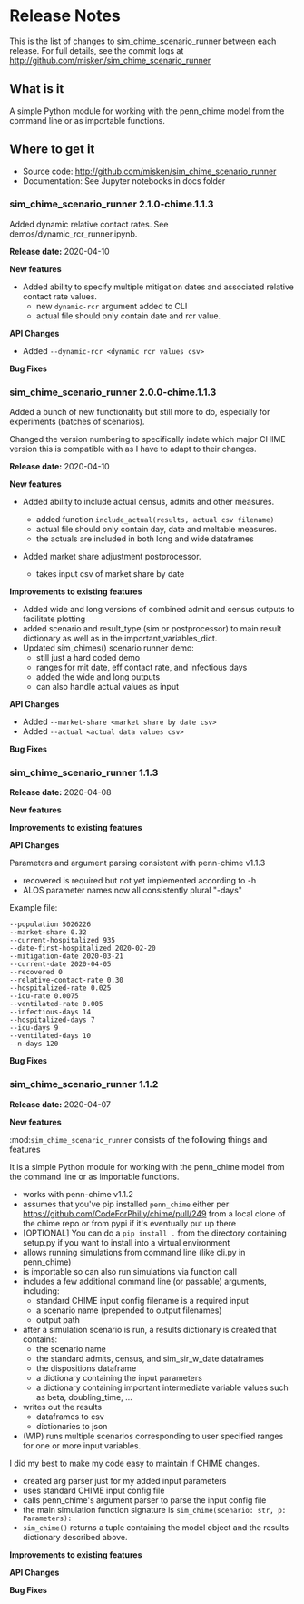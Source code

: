 # Release Notes


This is the list of changes to sim_chime_scenario_runner between each release. For full details,
see the commit logs at http://github.com/misken/sim_chime_scenario_runner

## What is it


A simple Python module for working with the penn_chime model from the command line or as importable functions.

## Where to get it


* Source code: http://github.com/misken/sim_chime_scenario_runner
* Documentation: See Jupyter notebooks in docs folder

### sim_chime_scenario_runner 2.1.0-chime.1.1.3

Added dynamic relative contact rates. See demos/dynamic_rcr_runner.ipynb.

**Release date:** 2020-04-10

**New features**

* Added ability to specify multiple mitigation dates and associated relative contact rate values.
    - new `dynamic-rcr` argument added to CLI
    - actual file should only contain date and rcr value. 

**API Changes**

* Added `--dynamic-rcr <dynamic rcr values csv>`

**Bug Fixes**

### sim_chime_scenario_runner 2.0.0-chime.1.1.3

Added a bunch of new functionality but still more to do, especially for experiments (batches of scenarios).

Changed the version numbering to specifically indate which major CHIME version this is compatible with
as I have to adapt to their changes.

**Release date:** 2020-04-10

**New features**

* Added ability to include actual census, admits and other measures.
    - added function `include_actual(results, actual csv filename)`
    - actual file should only contain day, date and meltable measures.
    - the actuals are included in both long and wide dataframes

* Added market share adjustment postprocessor.
    - takes input csv of market share by date

**Improvements to existing features**

* Added wide and long versions of combined admit and census outputs to facilitate plotting
* added scenario and result_type (sim or postprocessor) to main result dictionary as well as in the important_variables_dict.
* Updated sim_chimes() scenario runner demo:
    - still just a hard coded demo
    - ranges for mit date, eff contact rate, and infectious days
    - added the wide and long outputs
    - can also handle actual values as input


**API Changes**

* Added `--market-share <market share by date csv>`
* Added `--actual <actual data values csv>`

**Bug Fixes**


###  sim_chime_scenario_runner 1.1.3

**Release date:** 2020-04-08

**New features**

**Improvements to existing features**

**API Changes**

Parameters and argument parsing consistent with penn-chime v1.1.3

* recovered is required but not yet implemented according to -h
* ALOS parameter names now all consistently plural "-days"

Example file:

    --population 5026226
    --market-share 0.32
    --current-hospitalized 935
    --date-first-hospitalized 2020-02-20
    --mitigation-date 2020-03-21
    --current-date 2020-04-05
    --recovered 0
    --relative-contact-rate 0.30
    --hospitalized-rate 0.025
    --icu-rate 0.0075
    --ventilated-rate 0.005
    --infectious-days 14
    --hospitalized-days 7
    --icu-days 9
    --ventilated-days 10
    --n-days 120


**Bug Fixes**


###  sim_chime_scenario_runner 1.1.2


**Release date:** 2020-04-07

**New features**

:mod:`sim_chime_scenario_runner` consists of the following things and features

It is a simple Python module for working with the penn_chime model from the command line or as importable functions.

* works with penn-chime v1.1.2
* assumes that you've pip installed `penn_chime` either per https://github.com/CodeForPhilly/chime/pull/249 from a local clone of the chime repo or from pypi if it's eventually put up there
* [OPTIONAL] You can do a `pip install .` from the directory containing setup.py if you want to install into a virtual environment
* allows running simulations from command line (like cli.py in penn_chime)
* is importable so can also run simulations via function call
* includes a few additional command line (or passable) arguments, including:
  - standard CHIME input config filename is a required input
  - a scenario name (prepended to output filenames)
  - output path
* after a simulation scenario is run, a results dictionary is created that contains:
  - the scenario name
  - the standard admits, census, and sim_sir_w_date dataframes
  - the dispositions dataframe
  - a dictionary containing the input parameters
  - a dictionary containing important intermediate variable values such as beta, doubling_time, ...
* writes out the results 
  - dataframes to csv
  - dictionaries to json
* (WIP) runs multiple scenarios corresponding to user specified ranges for one or more input variables.

I did my best to make my code easy to maintain if CHIME changes.

- created arg parser just for my added input parameters
- uses standard CHIME input config file
- calls penn_chime's argument parser to parse the input config file
- the main simulation function signature is `sim_chime(scenario: str, p: Parameters):`
- `sim_chime()` returns a tuple containing the model object and the results dictionary described above.

**Improvements to existing features**

**API Changes**

**Bug Fixes**




